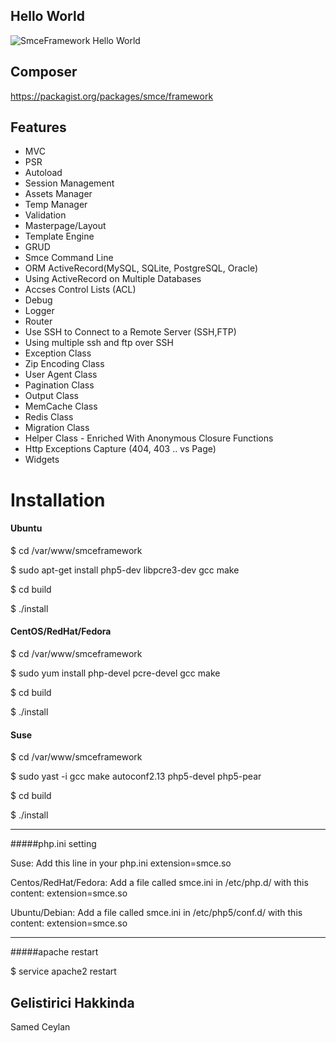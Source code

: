 ﻿## Hello World

![SmceFramework Hello World](http://i57.tinypic.com/28kt5xw.jpg)

## Composer
https://packagist.org/packages/smce/framework

## Features

- MVC
- PSR
- Autoload
- Session Management
- Assets Manager
- Temp Manager
- Validation
- Masterpage/Layout
- Template Engine
- GRUD
- Smce Command Line
- ORM ActiveRecord(MySQL, SQLite, PostgreSQL, Oracle)
- Using ActiveRecord on Multiple Databases
- Accses Control Lists (ACL)
- Debug
- Logger
- Router
- Use SSH to Connect to a Remote Server (SSH,FTP)
- Using multiple ssh and ftp over SSH
- Exception Class
- Zip Encoding Class
- User Agent Class
- Pagination Class
- Output Class
- MemCache Class
- Redis Class
- Migration Class
- Helper Class - Enriched With Anonymous Closure Functions
- Http Exceptions Capture (404, 403 .. vs Page)
- Widgets

# Installation

#### Ubuntu


$ cd /var/www/smceframework

$ sudo apt-get install php5-dev libpcre3-dev gcc make

$ cd build

$ ./install 

#### CentOS/RedHat/Fedora

$ cd /var/www/smceframework

$ sudo yum install php-devel pcre-devel gcc make

$ cd build

$ ./install 

#### Suse


$ cd /var/www/smceframework

$ sudo yast -i gcc make autoconf2.13 php5-devel php5-pear

$ cd build

$ ./install 

-----------

#####php.ini setting

Suse: Add this line in your php.ini
extension=smce.so

Centos/RedHat/Fedora: Add a file called smce.ini in /etc/php.d/ with this content:
extension=smce.so

Ubuntu/Debian: Add a file called smce.ini in /etc/php5/conf.d/ with this content:
extension=smce.so

-----------
#####apache restart

$ service apache2 restart  


## Gelistirici Hakkinda
Samed Ceylan
